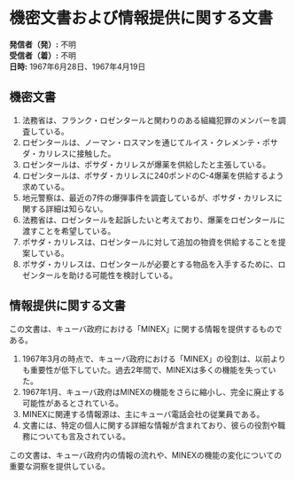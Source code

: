 # 機密文書および情報提供に関する文書

**発信者（発）:** 不明  
**受信者（着）:** 不明  
**日時:** 1967年6月28日、1967年4月19日  

## 機密文書

1. 法務省は、フランク・ロゼンタールと関わりのある組織犯罪のメンバーを調査している。
2. ロゼンタールは、ノーマン・ロスマンを通じてルイス・クレメンテ・ポサダ・カリレスに接触した。
3. ロゼンタールは、ポサダ・カリレスが爆薬を供給したと主張している。
4. ロゼンタールは、ポサダ・カリレスに240ポンドのC-4爆薬を供給するよう求めている。
5. 地元警察は、最近の7件の爆弾事件を調査しているが、ポサダ・カリレスに関する詳細は知らない。
6. 法務省は、ロゼンタールを起訴したいと考えており、爆薬をロゼンタールに渡すことを希望している。
7. ポサダ・カリレスは、ロゼンタールに対して追加の物資を供給することを提案している。
8. ポサダ・カリレスは、ロゼンタールが必要とする物品を入手するために、ロゼンタールを助ける可能性を検討している。

## 情報提供に関する文書

この文書は、キューバ政府における「MINEX」に関する情報を提供するものである。

1. 1967年3月の時点で、キューバ政府における「MINEX」の役割は、以前よりも重要性が低下していた。過去2年間で、MINEXは多くの機能を失っていた。
2. 1967年1月、キューバ政府はMINEXの機能をさらに縮小し、完全に廃止する可能性があるとされている。
3. MINEXに関連する情報源は、主にキューバ電話会社の従業員である。
4. 文書には、特定の個人に関する詳細な情報が含まれており、彼らの役割や職務についても言及されている。

この文書は、キューバ政府内の情報の流れや、MINEXの機能の変化についての重要な洞察を提供している。